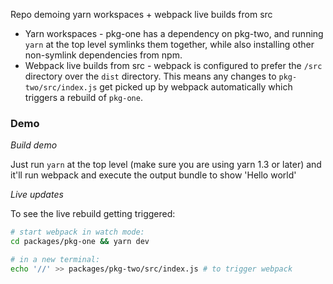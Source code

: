 Repo demoing yarn workspaces + webpack live builds from src

* Yarn workspaces - pkg-one has a dependency on pkg-two, and running `yarn` at the top level symlinks them together, while also installing other non-symlink dependencies from npm.
* Webpack live builds from src - webpack is configured to prefer the `/src` directory over the `dist` directory. This means any changes to `pkg-two/src/index.js` get picked up by webpack automatically which triggers a rebuild of `pkg-one`.

### Demo

*Build demo*

Just run `yarn` at the top level (make sure you are using yarn 1.3 or later) and it'll run webpack and execute the output bundle to show 'Hello world'

*Live updates*

To see the live rebuild getting triggered:

```sh
# start webpack in watch mode:
cd packages/pkg-one && yarn dev

# in a new terminal:
echo '//' >> packages/pkg-two/src/index.js # to trigger webpack
```